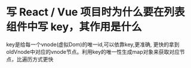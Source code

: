 # 写 React / Vue 项目时为什么要在列表组件中写 key，其作用是什么
  key是给每一个vnode(虚拟Dom)的唯一id,可以依靠key,更准确, 更快的拿到oldVnode中对应的vnode节点。利用key的唯一性生成map对象来获取对应节点，比遍历方式更快
